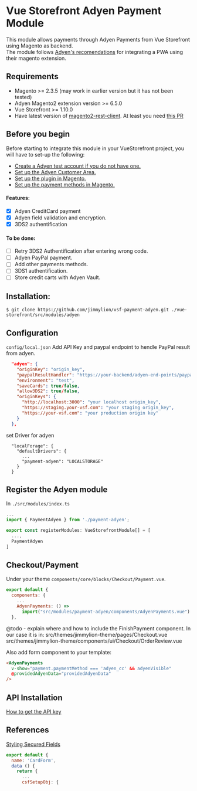 # Vue Storefront Adyen Payment Module

This module allows payments through Adyen Payments from Vue Storefront using Magento as backend.  
The module follows [Adyen's recomendations](https://docs.adyen.com/plugins/magento-2/magento-pwa-storefront) for integrating a PWA using their magento extension.

## Requirements
- Magento >= 2.3.5 (may work in earlier version but it has not been tested)
- Adyen Magento2 extension version >= 6.5.0
- Vue Storefront >= 1.10.0
- Have latest version of [magento2-rest-client](magento2-rest-client). At least you need [this PR](https://github.com/DivanteLtd/magento2-rest-client/pull/35)

## Before you begin

Before starting to integrate this module in your VueStorefront project, you will have to set-up the following:
- [Create a Adyen test account if you do not have one.](https://www.adyen.com/)
- [Set up the Adyen Customer Area.](https://docs.adyen.com/plugins/magento-2/set-up-adyen-customer-area)
- [Set up the plugin in Magento.](https://docs.adyen.com/plugins/magento-2/set-up-the-plugin-in-magento)
- [Set up the payment methods in Magento.](https://docs.adyen.com/plugins/magento-2/set-up-the-payment-methods-in-magento)

#### Features:
- [x] Adyen CreditCard payment
- [x] Adyen field validation and encryption.
- [x] 3DS2 authentification

#### To be done:
- [ ] Retry 3DS2 Authentification after entering wrong code.
- [ ] Adyen PayPal payment.
- [ ] Add other payments methods.
- [ ] 3DS1 authentification.
- [ ] Store credit carts with Adyen Vault.

## Installation:

```shell
$ git clone https://github.com/jimmylion/vsf-payment-adyen.git ./vue-storefront/src/modules/adyen
```

## Configuration
`config/local.json`
Add API Key and paypal endpoint to hendle PayPal result from adyen.
```json
  "adyen": {
    "originKey": "origin_key",
    "paypalResultHandler": "https://your-backend/adyen-end-points/paypal",
    "environment": "test",
    "saveCards": true/false,
    "allow3DS2": true/false,
    "originKeys": {
      "http://localhost:3000": "your localhost origin_key",
      "https://staging.your-vsf.com": "your staging origin_key",
      "https://your-vsf.com": "your production origin key"
    }
  },
```

set Driver for adyen

```
  "localForage": {
    "defaultDrivers": {
      ...
      "payment-adyen": "LOCALSTORAGE"
    }
  }

```

## Register the Adyen module

In `./src/modules/index.ts`

```js
...
import { PaymentAdyen } from './payment-adyen';

export const registerModules: VueStorefrontModule[] = [
  ...,
  PaymentAdyen
]
```

## Checkout/Payment
Under your theme `components/core/blocks/Checkout/Payment.vue`.

```js
export default {
  components: {
    ...
    AdyenPayments: () =>
      import("src/modules/payment-adyen/components/AdyenPayments.vue")
  },
```

@todo - explain where and how to include the FinishPayment component.  In our case it is in:
src/themes/jimmylion-theme/pages/Checkout.vue
src/themes/jimmylion-theme/components/ui/Checkout/OrderReview.vue

Also add form component to your template:

```html
<AdyenPayments
  v-show="payment.paymentMethod === 'adyen_cc' && adyenVisible"
  @providedAdyenData="providedAdyenData"
/>
```

## API Installation
[How to get the API key](https://docs.adyen.com/developers/user-management/how-to-get-the-api-key)


## References
[Styling Secured Fields](https://docs.adyen.com/developers/checkout/api-integration/configure-secured-fields/styling-secured-fields)

```js
export default {
  name: 'CardForm',
  data () {
    return {
      ...
      csfSetupObj: {
```
